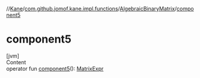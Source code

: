 //[Kane](../../index.md)/[com.github.jomof.kane.impl.functions](../index.md)/[AlgebraicBinaryMatrix](index.md)/[component5](component5.md)



# component5  
[jvm]  
Content  
operator fun [component5](component5.md)(): [MatrixExpr](../../com.github.jomof.kane/-matrix-expr/index.md)  



